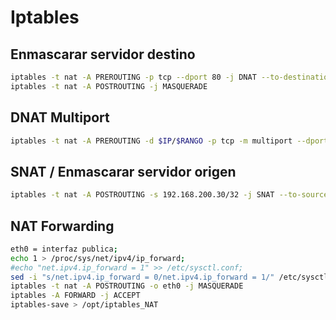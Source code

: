 # Iptables

## Enmascarar servidor destino
```bash
iptables -t nat -A PREROUTING -p tcp --dport 80 -j DNAT --to-destination $SERVIDOR_FINAL:80
iptables -t nat -A POSTROUTING -j MASQUERADE
```

## DNAT Multiport
```bash
iptables -t nat -A PREROUTING -d $IP/$RANGO -p tcp -m multiport --dports 25,143,993,995 -j DNAT --to-destination $SERVIDOR_DESTINO
```

## SNAT / Enmascarar servidor origen
```bash
iptables -t nat -A POSTROUTING -s 192.168.200.30/32 -j SNAT --to-source 84.124.11.186
```

## NAT Forwarding
```bash
eth0 = interfaz publica;
echo 1 > /proc/sys/net/ipv4/ip_forward;
#echo "net.ipv4.ip_forward = 1" >> /etc/sysctl.conf;
sed -i "s/net.ipv4.ip_forward = 0/net.ipv4.ip_forward = 1/" /etc/sysctl.conf
iptables -t nat -A POSTROUTING -o eth0 -j MASQUERADE
iptables -A FORWARD -j ACCEPT
iptables-save > /opt/iptables_NAT
```
